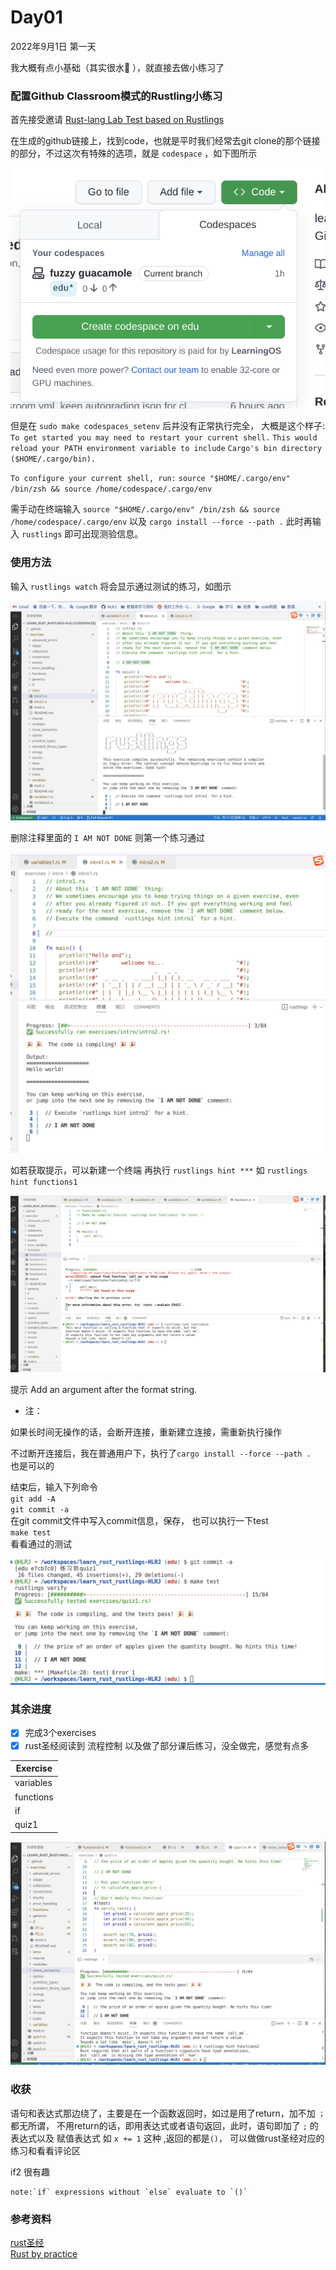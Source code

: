 # Day01

2022年9月1日 第一天

我大概有点小基础（其实很水👀️ ），就直接去做小练习了

### 配置Github Classroom模式的Rustling小练习

首先接受邀请 [Rust-lang Lab Test based on Rustlings](https://classroom.github.com/a/YTNg1dEH)

在生成的github链接上，找到code，也就是平时我们经常去git clone的那个链接的部分，不过这次有特殊的选项，就是 `codespace` ，如下图所示

![day01_00](/photos/day01/day01_00.png)

但是在 `sudo make codespaces_setenv`  后并没有正常执行完全，
大概是这个样子:
`To get started you may need to restart your current shell.`
`This would reload your PATH environment variable to include`
`Cargo's bin directory ($HOME/.cargo/bin).`

`To configure your current shell, run:`
`source "$HOME/.cargo/env"`
`/bin/zsh && source /home/codespace/.cargo/env`

需手动在终端输入
`source "$HOME/.cargo/env" /bin/zsh && source /home/codespace/.cargo/env`
以及
`cargo install --force --path .`
此时再输入 `rustlings` 即可出现测验信息。

### 使用方法

输入 `rustlings watch` 将会显示通过测试的练习，如图示

![day01_01](/photos/day01/day01_01.png)

删除注释里面的 `I AM NOT DONE` 则第一个练习通过

![day01_02](/photos/day01/day01_02.png)

如若获取提示，可以新建一个终端
再执行 `rustlings hint ***`
如 `rustlings hint functions1`

![day01_03](/photos/day01/day01_03.png)

提示 Add an argument after the format string.

- 注：  

如果长时间无操作的话，会断开连接，重新建立连接，需重新执行操作

不过断开连接后，我在普通用户下，执行了`cargo install --force --path .`   
也是可以的


结束后，输入下列命令   
`git add -A`    
`git commit -a`  
在git commit文件中写入commit信息，保存，   也可以执行一下test   
`make test`  
看看通过的测试

![day01_05](/photos/day01/day01_05.png)

### 其余进度

- [x] 完成3个exercises
- [x] rust圣经阅读到 流程控制 以及做了部分课后练习，没全做完，感觉有点多

| Exercise  |
|-----------|
| variables |
| functions |
| if        | 
| quiz1     |

![day01_04](/photos/day01/day01_04.png)

### 收获

语句和表达式那边绕了，主要是在一个函数返回时，如过是用了return，加不加 `；` 都无所谓，
不用return的话，即用表达式或者语句返回，此时，语句即加了 `;` 的表达式以及 赋值表达式 如 `x += 1` 这种 ,返回的都是`()`，
可以做做rust圣经对应的练习和看看评论区

if2 很有趣  
 
```
note:`if` expressions without `else` evaluate to `()`
```

### 参考资料

[rust圣经](https://course.rs/about-book.html)   
[Rust by practice](https://zh.practice.rs/why-exercise.html)




